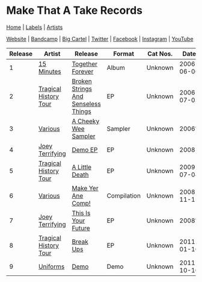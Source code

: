 # Make That A Take Records

[Home](../index.md) | [Labels](../labels.md) | [Artists](../artists.md)

[Website](https://www.makethatatakerecords.com/) | [Bandcamp](https://makethatatakerecords.bandcamp.com/) | [Big Cartel](https://makethatatakerecords.bigcartel.com/) | [Twitter](https://twitter.com/makethatatake) | [Facebook](https://www.facebook.com/makethatatakerecords/) | [Instagram](https://www.instagram.com/makethatatake/) | 
[YouTube](https://www.youtube.com/user/DrDeeker)


| Release | Artist | Release | Format | Cat Nos. | Date |
|---|---|---|---|---|---|
| 1 | [15 Minutes](../artists/15-minutes.md) | [Together Forever](../releases/15-minutes-together-forever.md) | Album | Unknown | 2006-06-06 |
| 2 | [Tragical History Tour](../artists/tragical-history-tour.md) | [Broken Strings And Senseless Things](../releases/tragical-history-tour-broken-strings-and-senseless-things.md) | EP | Unknown | 2006-07-03 |
| 3 | [Various](../artists/various.md) | [A Cheeky Wee Sampler](../releases/various-a-cheeky-wee-sampler.md) | Sampler | Unknown | 2006? |
| 4 | [Joey Terrifying](../artists/joey-terrifying.md) | [Demo EP](../releases/joey-terrifying-demo.md) | EP | Unknown | 2008 |
| 5 | [Tragical History Tour](../artists/tragical-history-tour.md) | [A Little Death](../releases/tragical-history-tour-a-little-death.md) | EP | Unknown | 2009-07-04 |
| 6 | [Various](../artists/various.md) | [Make Yer Ane Comp!](../releases/various-make-yer-ane-comp.md) | Compilation | Unknown | 2008-11-15 |
| 7 | [Joey Terrifying](../artists/joey-terrifying.md) | [This Is Your Future](../releases/joey-terrifying-this-is-your-future.md) | EP | Unknown | 2008? |
| 8 | [Tragical History Tour](../artists/tragical-history-tour.md) | [Break Ups](../releases/tragical-history-tour-break-ups.md) | EP | Unknown | 2011-01-10 |
| 9 | [Uniforms](../artists/uniforms.md) | [Demo](../releases/uniforms-demo.md) | Demo | Unknown | 2011-10-10 |